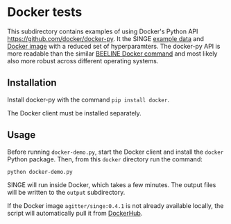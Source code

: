 # Docker tests

This subdirectory contains examples of using Docker's Python API https://github.com/docker/docker-py.
It the SINGE [example data](https://github.com/gitter-lab/SINGE/tree/master/data1) and [Docker image](https://hub.docker.com/r/agitter/singe) with a reduced set of hyperparamters.
The docker-py API is more readable than the similar [BEELINE Docker command](https://github.com/Murali-group/Beeline/blob/7f6e07a3cb784227bf3fa889fe0c36e731c22c5c/BLRun/singeRunner.py#L110-L116) and most likely also more robust across different operating systems.

## Installation

Install docker-py with the command `pip install docker`.

The Docker client must be installed separately.

## Usage

Before running `docker-demo.py`, start the Docker client and install the `docker` Python package.
Then, from this `docker` directory run the command:
```
python docker-demo.py
```

SINGE will run inside Docker, which takes a few minutes.
The output files will be written to the `output` subdirectory.

If the Docker image `agitter/singe:0.4.1` is not already available locally, the script will automatically pull it from [DockerHub](https://hub.docker.com/r/agitter/singe).
